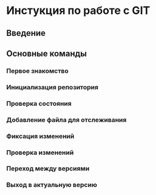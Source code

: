 # Инстукция по работе с GIT

## Введение

## Основные команды

### Первое знакомство

### Инициализация репозитория

### Проверка состояния

### Добавление файла для отслеживания

### Фиксация изменений

### Проверка изменений

### Переход между версиями

### Выход в актуальную версию